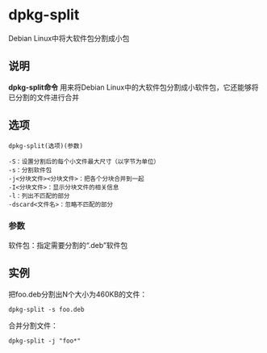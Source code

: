 dpkg-split
===

Debian Linux中将大软件包分割成小包

## 说明

**dpkg-split命令** 用来将Debian Linux中的大软件包分割成小软件包，它还能够将已分割的文件进行合并

## 选项

```
dpkg-split(选项)(参数)
```

  

```
-S：设置分割后的每个小文件最大尺寸（以字节为单位）
-s：分割软件包
-j<分块文件><分块文件>：把各个分块合并到一起
-I<分块文件>：显示分块文件的相关信息
-l：列出不匹配的部分
-dscard<文件名>：忽略不匹配的部分
```

### 参数  

软件包：指定需要分割的“.deb”软件包

## 实例

把foo.deb分割出N个大小为460KB的文件：

```
dpkg-split -s foo.deb
```

合并分割文件：

```
dpkg-split -j "foo*"
```



